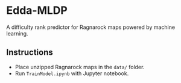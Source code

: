 # Edda-MLDP
A difficulty rank predictor for Ragnarock maps powered by machine learning.

## Instructions
- Place unzipped Ragnarock maps in the `data/` folder.
- Run `TrainModel.ipynb` with Jupyter notebook. 
